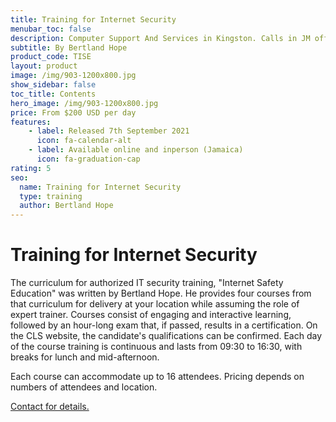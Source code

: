 ```yaml
---
title: Training for Internet Security
menubar_toc: false
description: Computer Support And Services in Kingston. Calls in JM office hours only please.
subtitle: By Bertland Hope
product_code: TISE
layout: product
image: /img/903-1200x800.jpg
show_sidebar: false
toc_title: Contents
hero_image: /img/903-1200x800.jpg
price: From $200 USD per day
features:
    - label: Released 7th September 2021 
      icon: fa-calendar-alt
    - label: Available online and inperson (Jamaica)
      icon: fa-graduation-cap
rating: 5
seo:
  name: Training for Internet Security
  type: training
  author: Bertland Hope
---
```


# Training for Internet Security

The curriculum for authorized IT security training, "Internet Safety Education" was written by Bertland Hope. He provides four courses from that curriculum for delivery at your location while assuming the role of expert trainer. Courses consist of engaging and interactive learning, followed by an hour-long exam that, if passed, results in a certification. On the CLS website, the candidate's qualifications can be confirmed.
Each day of the course training is continuous and lasts from 09:30 to 16:30, with breaks for lunch and mid-afternoon.

Each course can accommodate up to 16 attendees. Pricing depends on numbers of attendees and location.

<div class="buttons is-centered">
<a href="/connect/" class="button is-info" target="_blank">Contact for details.</a>
</div>

